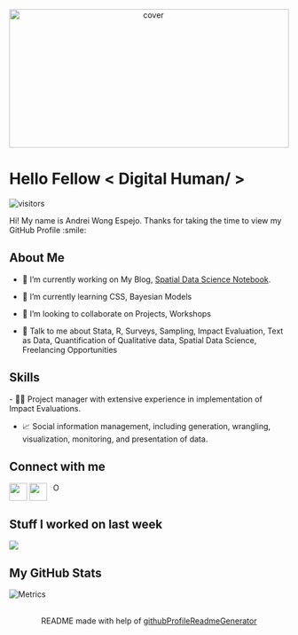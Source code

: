 
<div align="center">
<img width="100%" height = "250px" src="https://i.imgur.com/ZPAVRqs.jpg" alt="cover" />
</div>

<h1> Hello Fellow < Digital Human/ > </h1>
<p align='center'>

![visitors](https://visitor-badge.glitch.me/badge?page_id=Andrei-WongE.Andrei-WongE)

</p>
<div size='20px'> Hi! My name is Andrei Wong Espejo. Thanks for taking the time to view my GitHub Profile :smile:
</div>

<h2> About Me </h2>

- 🔭 I’m currently working on My Blog, <a href="https://andrei-wonge.github.io/Spatial_notes/">Spatial Data Science Notebook</a>.

- 🌱 I’m currently learning CSS, Bayesian Models 

- 👯 I’m looking to collaborate on Projects, Workshops 

- 💬 Talk to me about Stata, R, Surveys, Sampling, Impact Evaluation, Text as Data, Quantification of Qualitative data, Spatial Data Science, Freelancing Opportunities 

<h2> Skills </h2>
- 🏋️‍♂️ Project manager with extensive experience in implementation of Impact Evaluations.

- 📈 Social information management, including generation, wrangling, visualization, monitoring, and presentation of data.


<h2> Connect with me </h2>
<a href = 'https://www.twitter.com/@Andrei_WongE'> <img width = '32px' align= 'center' src="https://raw.githubusercontent.com/rahulbanerjee26/githubAboutMeGenerator/main/icons/twitter.svg"/></a> 
<a href = 'https://www.github.com/Andrei-WongE'> <img width = '32px' align= 'center' src="https://raw.githubusercontent.com/rahulbanerjee26/githubAboutMeGenerator/main/icons/github.svg"/></a> 
 <a
    id="cy-effective-orcid-url"
    class="underline"
    href="https://orcid.org/0000-0001-8278-3149"
    target="orcid.widget"
    rel="me noopener noreferrer"
    style="vertical-align: top">
    <img
        src="https://orcid.org/sites/default/files/images/orcid_16x16.png"
        style="width: 1em; margin-inline-start: 0.5em"
        alt="ORCID iD icon"/>
      <! -- https://orcid.org/0000-0001-8278-3149 -->
 </a>


<h2> Stuff I worked on last week  </h2>
<a href="https://github.com/anuraghazra/github-readme-stats">
<img align="center" src="https://github-readme-stats.vercel.app/api?username=Andrei-WongE&show_icons=true&theme=omni&count_private=true&compact=True"/>
</a>
<br>


<h2> My GitHub Stats </h2>

![Metrics](https://metrics.lecoq.io/Andrei-WongE?template=terminal&base.header=0&base.activity=0&base.repositories=0&base.metadata=0&languages=1&languages.limit=8&languages.colors=github&languages.threshold=0%25&config.timezone=America%2FToronto)


<br>
<footer align='center'>README made with help of <a href='https://github.com/rahulbanerjee26/githubProfileReadmeGenerator'>githubProfileReadmeGenerator</a> </footer>
